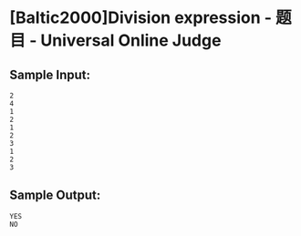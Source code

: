 # [Baltic2000]Division expression - 题目 - Universal Online Judge


## Sample Input: 
```
2
4
1
2
1
2
3
1
2
3
```

## Sample Output: 
```
YES
NO
```
